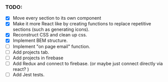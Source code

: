 ### TODO:
- [x] Move every section to its own component
- [x] Make it more React like by creating functions to replace repetitive sections (such as generating icons).
- [x] Reconstruct CSS and clean up css.
- [x] Implement BEM structure.
- [ ] Implement "on page email" function.
- [ ] Add projects tab.
- [ ] Add projects in firebase 
- [ ] Add Redux and connect to firebase. (or maybe just connect directly via react? ) 
- [ ] Add Jest tests.
